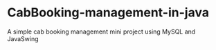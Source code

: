 # CabBooking-management-in-java
A simple cab booking management mini project using MySQL and JavaSwing
